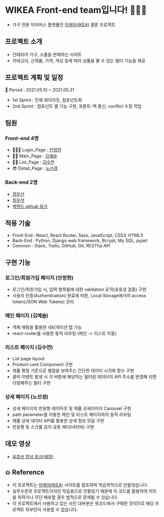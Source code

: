 # WIKEA Front-end team입니다! 👨🏻‍💻

- 가구 전문 이커머스 플랫폼인 [이케아(IKEA)](https://www.ikea.com/kr/ko/) 클론 프로젝트

## 프로젝트 소개

- 인테리어 가구, 소품을 판매하는 사이트
- 카테고리, 신제품, 가격, 색상 등에 따라 상품을 볼 수 있는 필터 기능을 제공

## 프로젝트 계획 및 일정

🎈 Period : 2021.05.10 ~ 2021.05.21
- 1st Sprint : 전체 레이아웃, 컴포넌트화
- 2nd Sprint : 컴포넌트 별 기능 구현, 프론트-백 통신, conflict 수정 작업

## 팀원

### Front-end 4명

  - 👱🏻‍♀️ Login_Page : [안정현](https://github.com/ahnjeongh2)
  - 👶🏻 Main_Page : [김예슬](https://github.com/yesl-kim)
  - 👱🏻 List_Page : [김수연](https://github.com/ksy4568)
  - 😎 Detail_Page : [노선경](https://github.com/celline1637)

### Back-end 2명

  - [정운산](https://github.com/Action2theFuture)
  - [최우석](https://github.com/tonic523)
  - [백엔드 github 링크](https://github.com/wecode-bootcamp-korea/20-1st-WIKEA-backend)

## 적용 기술

- Front-End : React, React Router, Sass, JavaScript, CSS3, HTML5
- Back-End : Python, Django web framework, Bcrypt, My SQL, pyjwt
- Common : Slack, Trello, GitHub, Git, RESTful API

## 구현 기능

### 로그인/회원가입 페이지 (안정현)

- 로그인/회원가입 시, 입력 항목들에 대한 validation 로직(유효성 검증) 구현 
- 사용자 인증(Authentication) 완료에 따른, Local Storage에서의 access token(JSON Web Tokens) 관리

### 메인 페이지 (김예슬)

- 객체 매핑을 활용한 네비게이션 탭 기능
- react-router를 사용한 동적 라우팅 (메인 -> 리스트 이동)

### 리스트 페이지 (김수연)

- List page layout
- Product card Component 구현
- 제품 평점 기준으로 별점을 보여주는 간단한 데이터 시각화 함수 구현
- 클릭 이벤트 발생 시 각 버튼에 해당하는 필터된 데이터의 API 주소를 변경해 리랜더링해주는 필터 구현

### 상세 페이지 (노선경)

- 상세 페이지의 반응형 레이아웃 및 제품 상세이미지 Carousel 구현
- path parameter를 이용한 메인 및 리스트 페이지와의 동적 라우팅
- 제품 상세 데이터 API를 활용한 상세 정보 모달 구현
- 반응형 및 스크롤 감지 공동 헤더(네브바) 구현


## 데모 영상
- [유튜브 영상 링크(예정)]()


## 💥 Reference
- 이 프로젝트는 [이케아(IKEA)](https://www.ikea.com/kr/ko/) 사이트를 참조하여 학습목적으로 만들었습니다.
- 실무수준의 프로젝트이지만 학습용으로 만들었기 때문에 이 코드를 활용하여 이득을 취하거나 무단 배포할 경우 법적으로 문제될 수 있습니다.
- 이 프로젝트에서 사용하고 있는 사진 대부분은 위코드에서 구매한 것이므로 해당 프로젝트 외부인이 사용할 수 없습니다.
